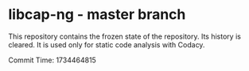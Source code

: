 # libcap-ng - master branch

This repository contains the frozen state of the repository.
Its history is cleared. It is used only for static code
analysis with Codacy.

Commit Time: 1734464815